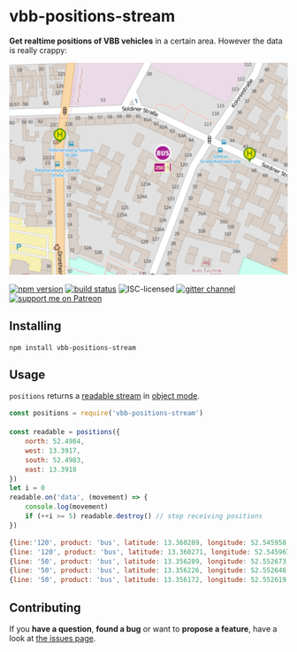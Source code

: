 # vbb-positions-stream

**Get realtime positions of VBB vehicles** in a certain area. However the data is really crappy:

![well](wat.png)

[![npm version](https://img.shields.io/npm/v/vbb-positions-stream.svg)](https://www.npmjs.com/package/vbb-positions-stream)
[![build status](https://img.shields.io/travis/derhuerst/vbb-positions-stream.svg)](https://travis-ci.org/derhuerst/vbb-positions-stream)
![ISC-licensed](https://img.shields.io/github/license/derhuerst/vbb-positions-stream.svg)
[![gitter channel](https://badges.gitter.im/derhuerst/vbb-rest.svg)](https://gitter.im/derhuerst/vbb-rest)
[![support me on Patreon](https://img.shields.io/badge/support%20me-on%20patreon-fa7664.svg)](https://patreon.com/derhuerst)


## Installing

```shell
npm install vbb-positions-stream
```


## Usage

`positions` returns a [readable stream](https://nodejs.org/api/stream.html#stream_readable_streams) in [object mode](https://nodejs.org/api/stream.html#stream_object_mode).

```js
const positions = require('vbb-positions-stream')

const readable = positions({
	north: 52.4984,
	west: 13.3917,
	south: 52.4983,
	east: 13.3918
})
let i = 0
readable.on('data', (movement) => {
	console.log(movement)
	if (++i >= 5) readable.destroy() // stop receiving positions
})
```

```js
{line:'120', product: 'bus', latitude: 13.360289, longitude: 52.545958, when: 1464789063970}
{line: '120', product: 'bus', latitude: 13.360271, longitude: 52.545967, when: 1464789064970}
{line: '50', product: 'bus', latitude: 13.356289, longitude: 52.552673, when: 1464789034970}
{line: '50', product: 'bus', latitude: 13.356226, longitude: 52.552646, when: 1464789035970}
{line: '50', product: 'bus', latitude: 13.356172, longitude: 52.552619, when: 1464789036970}
```


## Contributing

If you **have a question**, **found a bug** or want to **propose a feature**, have a look at [the issues page](https://github.com/derhuerst/vbb-positions-stream/issues).
